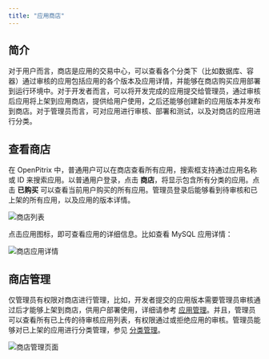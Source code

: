 ```yaml
---
title: "应用商店"
---
```


## 简介

对于用户而言，商店是应用的交易中心，可以查看各个分类下（比如数据库、容器）通过审核的应用包括应用的各个版本及应用详情，并能够在商店购买应用部署到运行环境中。对于开发者而言，可以将开发完成的应用提交给管理员，通过审核后应用将上架到应用商店，提供给用户使用，之后还能够创建新的应用版本并发布到商店。对于管理员而言，可对应用进行审核、部署和测试，以及对商店的应用进行分类。


## 查看商店

在 OpenPitrix 中，普通用户可以在商店查看所有应用，搜索框支持通过应用名称或 ID 来搜索应用。以普通用户登录，点击 **商店**，将显示包含所有分类的应用。点击 **已购买** 可以查看当前用户购买的所有应用。管理员登录后能够看到待审核和已上架的所有应用，以及应用的版本详情。

![商店列表](/store-list-normal.png)

点击应用图标，即可查看应用的详细信息。比如查看 MySQL 应用详情：

![商店应用详情](/store-app-details.png)

## 商店管理

仅管理员有权限对商店进行管理，比如，开发者提交的应用版本需要管理员审核通过后才能够上架到商店，供用户部署使用，详细请参考 [应用管理](../app-management)。并且，管理员可以查看所有已上传的待审核应用列表，有权限通过或拒绝应用的审核。管理员能够对已上架的应用进行分类管理，参见 [分类管理](../category-management)。

![商店管理页面](/app-nav.png)